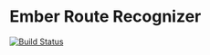 # Ember Route Recognizer

[![Build Status](https://travis-ci.org/nathanhammond/ember-route-recognizer.svg)](https://travis-ci.org/nathanhammond/ember-route-recognizer)
